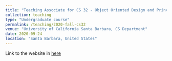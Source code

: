 ```yaml
---
title: "Teaching Associate for CS 32 - Object Oriented Design and Principles"
collection: teaching
type: "Undergraduate course"
permalink: /teaching/2020-fall-cs32
venue: "University of California Santa Barbara, CS Department"
date: 2020-09-24
location: "Santa Barbara, United States"
---
```


Link to the website in [here](https://ucsb-cs32.github.io/f20/)
